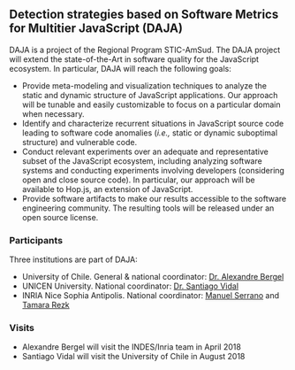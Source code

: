 ## Detection strategies based on Software Metrics for Multitier JavaScript (DAJA)

DAJA is a project of the Regional Program STIC-AmSud. The DAJA project will extend the state-of-the-Art in software quality for the JavaScript ecosystem. In particular, DAJA will reach the following goals:
- Provide meta-modeling and visualization techniques to analyze the static and dynamic structure of JavaScript applications. Our approach will be tunable and easily customizable to focus on a particular domain when necessary.
- Identify and characterize recurrent situations in JavaScript source code leading to software code anomalies (_i.e.,_ static or dynamic suboptimal structure) and vulnerable code.
- Conduct relevant experiments over an adequate and representative subset of the JavaScript ecosystem, including analyzing software systems and conducting experiments involving developers (considering open and close source code). In particular, our approach will be available to Hop.js, an extension of JavaScript.
- Provide software artifacts to make our results accessible to the software engineering community. The resulting tools will be released under an open source license.



### Participants
Three institutions are part of DAJA:
- University of Chile. General & national coordinator: [Dr. Alexandre Bergel](http://bergel.eu)
- UNICEN University. National coordinator: [Dr. Santiago Vidal](https://sites.google.com/site/santiagoavidal/)
- INRIA Nice Sophia Antipolis. National coordinator: [Manuel Serrano](http://www-sop.inria.fr/members/Manuel.Serrano/) and [Tamara Rezk](https://www-sop.inria.fr/lemme/Tamara.Rezk/)

### Visits 
- Alexandre Bergel will visit the INDES/Inria team in April 2018
- Santiago Vidal will visit the University of Chile in August 2018
